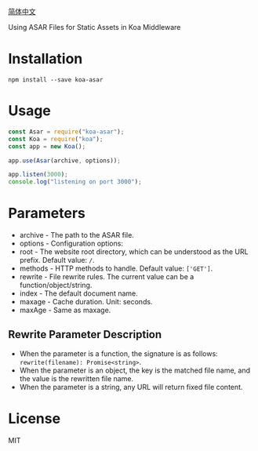 [简体中文](https://github.com/zsea/koa-asar/blob/main/README.ZH.CN.MD)

Using ASAR Files for Static Assets in Koa Middleware

# Installation

```
npm install --save koa-asar
```

# Usage
```js
const Asar = require("koa-asar");
const Koa = require("koa");
const app = new Koa();

app.use(Asar(archive, options));

app.listen(3000);
console.log("listening on port 3000");
```

# Parameters
* archive - The path to the ASAR file.
* options - Configuration options:
* root - The website root directory, which can be understood as the URL prefix. Default value: ```/```.
* methods - HTTP methods to handle. Default value: ```['GET']```.
* rewrite - File rewrite rules. The current value can be a function/object/string.
* index - The default document name.
* maxage - Cache duration. Unit: seconds.
* maxAge - Same as maxage.

## Rewrite Parameter Description
* When the parameter is a function, the signature is as follows: ```rewrite(filename): Promise<string>```.
* When the parameter is an object, the key is the matched file name, and the value is the rewritten file name.
* When the parameter is a string, any URL will return fixed file content.

# License
MIT